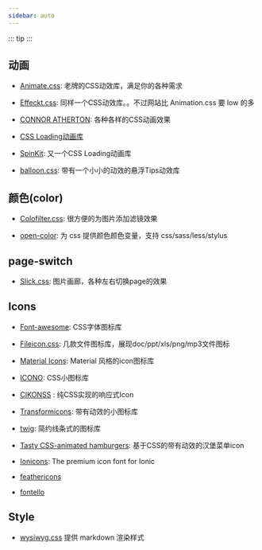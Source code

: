 ```yaml
---
sidebar: auto
---
```


::: tip
:::

## 动画

- [Animate.css](http://daneden.github.io/animate.css/): 老牌的CSS动效库，满足你的各种需求

- [Effeckt.css](http://h5bp.github.io/Effeckt.css/): 同样一个CSS动效库。。不过网站比 Animation.css 要 low 的多

- [CONNOR ATHERTON](https://connoratherton.com/): 各种各样的CSS动画效果
- [CSS Loading动画库](https://connoratherton.com/loaders)

- [SpinKit](http://tobiasahlin.com/spinkit/): 又一个CSS Loading动画库

- [balloon.css](http://kazzkiq.github.io/balloon.css/): 带有一个小小的动效的悬浮Tips动效库

## 颜色(color)

- [Colofilter.css](http://lukyvj.github.io/colofilter.css/): 很方便的为图片添加滤镜效果

- [open-color](https://github.com/yeun/open-color): 为 css 提供颜色颜色变量，支持 css/sass/less/stylus

## page-switch

- [Slick.css](http://kenwheeler.github.io/slick): 图片画廊，各种左右切换page的效果

## Icons

- [Font-awesome](http://fontawesome.io/): CSS字体图标库

- [Fileicon.css](http://picturepan2.github.io/fileicon.css/):  几款文件图标库，展现doc/ppt/xls/png/mp3文件图标

- [Material Icons](http://google.github.io/material-design-icons/): Material 风格的icon图标库

- [ICONO](http://saeedalipoor.github.io/icono/): CSS小图标库

- [CIKONSS](http://www.bootcss.com/p/cikonss/) : 纯CSS实现的响应式Icon

- [Transformicons](http://www.transformicons.com/): 带有动效的小图标库

- [twig](https://github.com/Wiredcraft/twig): 简约线条式的图标库

- [Tasty CSS-animated hamburgers](https://jonsuh.com/hamburgers/):  基于CSS的带有动效的汉堡菜单icon

- [Ionicons](http://ionicons.com/): The premium icon font for Ionic

- [feathericons](https://feathericons.com/)
- [fontello](http://fontello.com/)

## Style

- [wysiwyg.css](http://jgthms.com/wysiwyg.css/) 提供 markdown 渲染样式
